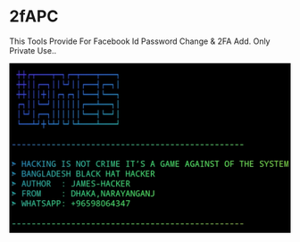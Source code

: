 # 2fAPC
This Tools Provide For Facebook Id Password Change &amp; 2FA Add. 
Only Private Use..


![20200808_160757](https://raw.githubusercontent.com/James404-cyber/James404-cyber/main/Screenshot_20210201-204155_Termux.jpg)

